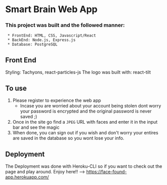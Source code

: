# Smart Brain Web App
  
  ### This project was built and the followed manner:
     * FrontEnd: HTML, CSS, Javascript/React
     * BackEnd: Node.js, Express.js
     * Database: PostgreSQL
  
## Front End
  Styling: Tachyons, react-particles-js
  The logo was built with: react-tilt
  
 
## To use
  1. Please register to experience the web app
      * Incase you are worried about your account being stolen dont worry your password is encrypted and the original password is never saved ;)
  2. Once in the site go find a `JPEG` URL with faces and enter it in the input bar and see the magic
  3. When done, you can sign out if you wish and don't worry your entires are saved in the database so you wont lose your info.
  
## Deployment
   The Deployment was done with Heroku-CLI so if you want to check out the page and play around. Enjoy here!! --> https://face-found-app.herokuapp.com/
  
  
  
